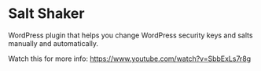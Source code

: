 
# Salt Shaker

WordPress plugin that helps you change WordPress security keys and salts manually and automatically.

Watch this for more info: https://www.youtube.com/watch?v=SbbExLs7r8g
